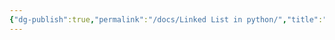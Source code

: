 ```yaml
---
{"dg-publish":true,"permalink":"/docs/Linked List in python/","title":"Linked List in python"}
---
```


